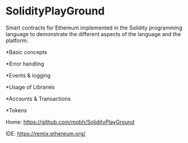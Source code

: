 # SolidityPlayGround
Smart contracts for Ethereum implemented in the Solidity programming language to demonstrate the different aspects of the language and the platform:

*Basic concepts

*Error handling

*Events & logging

*Usage of Libraries

*Accounts & Transactions

*Tokens

Home: https://github.com/mobh/SolidityPlayGround

IDE:  https://remix.ethereum.org/


